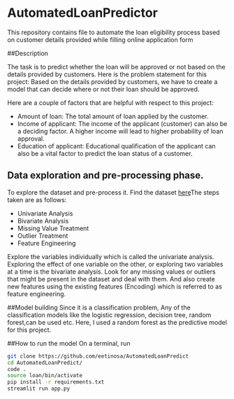 # AutomatedLoanPredictor
This repository contains file to automate the loan eligibility process based on customer details provided while filling online application form

##Description

The task is to predict whether the loan will be approved or not based on the details provided by customers. Here is the problem statement for this project:
Based on the details provided by customers, we have to create a model that can decide where or not their loan should be approved. 

Here are a couple of factors that are helpful with respect to this project:

- Amount of loan: The total amount of loan applied by the customer. 
- Income of applicant: The income of the applicant (customer) can also be a deciding factor. A higher income will lead to higher probability of loan approval.
- Education of applicant: Educational qualification of the applicant can also be a vital factor to predict the loan status of a customer. 



## Data exploration and pre-processing phase.
To explore the dataset and pre-process it. Find the dataset [here](https://github.com/eetinosa/AutomatedLoanPredict/blob/main/train_ctrUa4K.csv)The steps taken are as follows:

- Univariate Analysis
- Bivariate Analysis
- Missing Value Treatment
- Outlier Treatment
- Feature Engineering

Explore the variables individually which is called the univariate analysis. Exploring the effect of one variable on the other, or exploring two variables at a time is the bivariate analysis. Look for any missing values or outliers that might be present in the dataset and deal with them. And also create new features using the existing features (Encoding) which is referred to as feature engineering. 

##Model building 
Since it is a classification problem, Any of the classification models like the logistic regression, decision tree, random forest,can be used etc. Here, I used a random forest as the predictive model for this project.

##How to run the model
On a terminal, run

```bash
git clone https://github.com/eetinosa/AutomatedLoanPredict
cd AutomatedLoanPredict/
code .
source loan/bin/activate
pip install -r requirements.txt
streamlit run app.py
```
